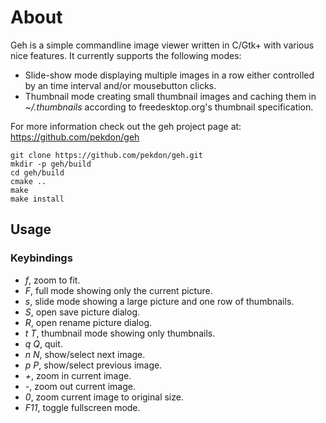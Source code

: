 # About
Geh is a simple commandline image viewer written in C/Gtk+ with
various nice features. It currently supports the following modes:

* Slide-show mode displaying multiple images in a row either
  controlled by an time interval and/or mousebutton clicks.
* Thumbnail mode creating small thumbnail images and caching them
  in _~/.thumbnails_ according to freedesktop.org's thumbnail
  specification.

For more information check out the geh project page at:
https://github.com/pekdon/geh

```
git clone https://github.com/pekdon/geh.git
mkdir -p geh/build
cd geh/build
cmake ..
make
make install
```

## Usage

### Keybindings

* _f_, zoom to fit.
* _F_, full mode showing only the current picture.
* _s_, slide mode showing a large picture and one row of thumbnails.
* _S_, open save picture dialog.
* _R_, open rename picture dialog.
* _t T_, thumbnail mode showing only thumbnails.
* _q Q_, quit.
* _n N_, show/select next image.
* _p P_, show/select previous image.
* _+_, zoom in current image.
* _-_, zoom out current image.
* _0_, zoom current image to original size.
* _F11_, toggle fullscreen mode.


